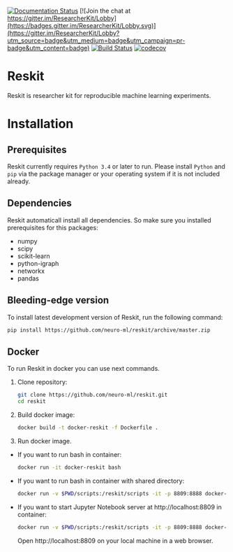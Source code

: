 [![Documentation Status](https://readthedocs.org/projects/reskit/badge/?version=latest)](http://reskit.readthedocs.io/en/latest/?badge=latest)
[![Join the chat at https://gitter.im/ResearcherKit/Lobby](https://badges.gitter.im/ResearcherKit/Lobby.svg)](https://gitter.im/ResearcherKit/Lobby?utm_source=badge&utm_medium=badge&utm_campaign=pr-badge&utm_content=badge)
[![Build Status](https://travis-ci.org/neuro-ml/reskit.svg?branch=master)](https://travis-ci.org/neuro-ml/reskit)
[![codecov](https://codecov.io/gh/neuro-ml/reskit/branch/master/graph/badge.svg)](https://codecov.io/gh/neuro-ml/reskit)

# Reskit


Reskit is researcher kit for reproducible machine learning experiments.

# Installation

## Prerequisites

Reskit currently requires ``Python 3.4`` or later to run. 
Please install ``Python`` and ``pip`` via the package manager
or your operating system if it is not included already.

## Dependencies

Reskit automaticall install all dependencies. 
So make sure you installed prerequisites for this packages:

* numpy
* scipy
* scikit-learn
* python-igraph
* networkx
* pandas


## Bleeding-edge version

To install latest development version of Reskit, run the following command:

```bash
pip install https://github.com/neuro-ml/reskit/archive/master.zip
```

## Docker

To run Reskit in docker you can use next commands.

1. Clone repository:

    ```bash
    git clone https://github.com/neuro-ml/reskit.git
    cd reskit
    ```

2. Build docker image:

    ```bash
    docker build -t docker-reskit -f Dockerfile .
    ```

3. Run docker image.
  * If you want to run bash in container:

    ```bash
    docker run -it docker-reskit bash
    ```

  * If you want to run bash in container with shared directory:

    ```bash
    docker run -v $PWD/scripts:/reskit/scripts -it -p 8809:8888 docker-reskit bash
    ```

  * If you want to start Jupyter Notebook server at http://localhost:8809 in container:

    ```bash
    docker run -v $PWD/scripts:/reskit/scripts -it -p 8809:8888 docker-reskit jupyter notebook --no-browser --ip="*"
    ```

    Open http://localhost:8809 on your local machine in a web browser.
